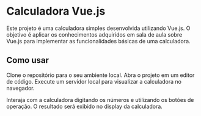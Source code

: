 # Calculadora Vue.js
Este projeto é uma calculadora simples desenvolvida utilizando Vue.js. O objetivo é aplicar os conhecimentos adquiridos em sala de aula sobre Vue.js para implementar as funcionalidades básicas de uma calculadora.

## Como usar
Clone o repositório para o seu ambiente local.
Abra o projeto em um editor de código.
Execute um servidor local para visualizar a calculadora no navegador.

Interaja com a calculadora digitando os números e utilizando os botões de operação.
O resultado será exibido no display da calculadora.